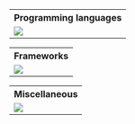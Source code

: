 <table align="center">
<tr>
<th>Programming languages</th>
</tr>
<td><img src="https://skillicons.dev/icons?i=python,js,ts,php,rust,go,cs&perline=13&theme=light" /></td>
</table>

<table align="center">
<tr>
<th>Frameworks</th>
</tr>
<td><img src="https://skillicons.dev/icons?i=angular,react,nextjs,nest,actix,express,fastapi&perline=13&theme=light"/></td>
  <!-- ,flask,django -->
</table>

</table>
<table align="center">
<tr>
<th>Miscellaneous</th></tr>
<td><img src="https://skillicons.dev/icons?i=git,docker,kubernetes,kafka,linux,postgres,redis,mongodb,mysql,prisma,jest,reactivex,redux&perline=13&theme=light" /></td>
</table>
